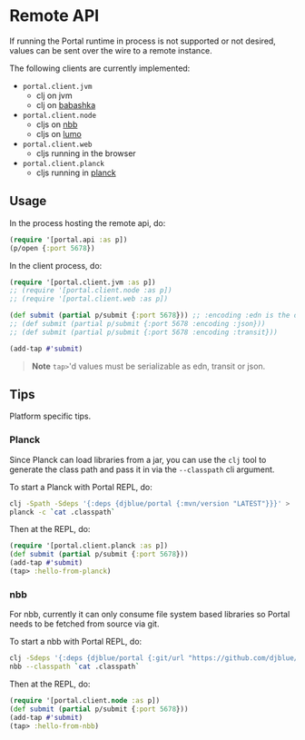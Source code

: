# Remote API

If running the Portal runtime in process is not supported or not desired, values
can be sent over the wire to a remote instance.

The following clients are currently implemented:

- `portal.client.jvm`
  - clj on jvm
  - clj on [babashka](https://babashka.org/)
- `portal.client.node`
  - cljs on [nbb](https://github.com/babashka/nbb)
  - cljs on [lumo](https://github.com/anmonteiro/lumo)
- `portal.client.web`
  - cljs running in the browser
- `portal.client.planck`
  - cljs running in [planck](https://planck-repl.org/)

## Usage

In the process hosting the remote api, do:

``` clojure
(require '[portal.api :as p])
(p/open {:port 5678})
```

In the client process, do:

``` clojure
(require '[portal.client.jvm :as p])
;; (require '[portal.client.node :as p])
;; (require '[portal.client.web :as p])

(def submit (partial p/submit {:port 5678})) ;; :encoding :edn is the default
;; (def submit (partial p/submit {:port 5678 :encoding :json}))
;; (def submit (partial p/submit {:port 5678 :encoding :transit}))

(add-tap #'submit)
```

> **Note**
> `tap>`'d values must be serializable as edn, transit or json.

## Tips

Platform specific tips.

### Planck

Since Planck can load libraries from a jar, you can use the `clj` tool to
generate the class path and pass it in via the `--classpath` cli argument.

To start a Planck with Portal REPL, do:

```bash
clj -Spath -Sdeps '{:deps {djblue/portal {:mvn/version "LATEST"}}}' > .classpath
planck -c `cat .classpath`
```

Then at the REPL, do:

```clojure
(require '[portal.client.planck :as p])
(def submit (partial p/submit {:port 5678}))
(add-tap #'submit)
(tap> :hello-from-planck)
```

### nbb

For nbb, currently it can only consume file system based libraries so Portal
needs to be fetched from source via git.

To start a nbb with Portal REPL, do:

```bash
clj -Sdeps '{:deps {djblue/portal {:git/url "https://github.com/djblue/portal" :git/sha "1009dd87a8975eca0d3724cd8bf957ac94712b6a"}}}' -Spath > .classpath
nbb --classpath `cat .classpath`
```

Then at the REPL, do:

```clojure
(require '[portal.client.node :as p])
(def submit (partial p/submit {:port 5678}))
(add-tap #'submit)
(tap> :hello-from-nbb)
```
